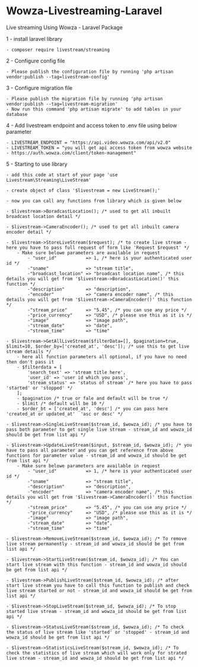 # Wowza-Livestreaming-Laravel

Live streaming Using Wowza - Laravel Package

1 - install laravel library

    - composer require livestream/streaming

2 - Configure config file

    - Please publish the configuration file by running 'php artisan vendor:publish --tag=livestream-config'

3 - Configure migration file

    - Please publish the migration file by running 'php artisan vendor:publish --tag=livestream-migration'
    - Now run this command 'php artisan migrate' to add tables in your database

4 - Add livestream endpoint and access token to .env file using below parameter

    - LIVESTREAM_ENDPOINT = "https://api.video.wowza.com/api/v2.0"
    - LIVESTREAM_TOKEN = "you will get api access token from wowza website - https://auth.wowza.com/client/token-management"

5 - Starting to use library

    - add this code at start of your page 'use Livestream\Streaming\LiveStream'

    - create object of class '$livestream = new LiveStream();'

    - now you can call any functions from library which is given below

    - $livestream->BoradcastLocation(); /* used to get all inbuilt broadcast location detail */

    - $livestream->CameraEncoder(); /* used to get all inbuilt camera encoder detail */

    - $livestream->StoreLiveStream($request); /* to create live stream - here you have to pass full request of form like 'Request $request' */
        - Make sure belowe parameters are available in request
            - "user_id"           => 1, /* here is your authenticated user id */
            -"sname"              => "stream title",
            -"broadcast_location" => "broadcast location name", /* this details you will get from '$livestream->BoradcastLocation()' this function */
            -"description"        => "description",
            -"encoder"            => "camera encoder name", /* this details you will get from '$livestream->CameraEncoder()' this function */
            -"stream_price"       => "5.45", /* you can use any price */
            -"price_currency"     => "USD", /* please use this as it is */
            -"image"              => "image path",
            -"stream_date"        => "date",
            -"stream_time"        => "time"

    - $livestream->GetAllLiveStream($filterData=[], $pagination=true, $limit=10, $order_by=['created_at', 'desc']); /* use this to get live stream details */
        - here all function parameters all optional, if you have no need then don't pass it
        - $filterdata = [
            'search_text' => 'stream title here',
            'user_id' => 'user id which you pass',
            'stream_status' => 'status of stream' /* here you have to pass 'started' or 'stopped' */
        ];
        - $pagination /* true or fale and default will be true */
        - $limit /* default will be 10 */
        - $order_bt = ['created_at', 'desc'] /* you can pass here 'created_at or updated_at'  'asc or desc' */

    - $livestream->SingleLiveStream($stream_id, $wowza_id); /* you have to pass both parameter to get single live stream - stream_id and wowza_id should be get from list api */

    - $livestream->UpdateLiveStream($input, $stream_id, $wowza_id); /* you have to pass all parameter and you can get reference from above functions for parameter value - stream_id and wowza_id should be get from list api */
        - Make sure belowe parameters are available in request
            - "user_id"           => 1, /* here is your authenticated user id */
            -"sname"              => "stream title",
            -"description"        => "description",
            -"encoder"            => "camera encoder name", /* this details you will get from '$livestream->CameraEncoder()' this function */
            -"stream_price"       => "5.45", /* you can use any price */
            -"price_currency"     => "USD", /* please use this as it is */
            -"image"              => "image path",
            -"stream_date"        => "date",
            -"stream_time"        => "time"

    - $livestream->RemoveLiveStream($stream_id, $wowza_id); /* To remove live stream permanently - stream_id and wowza_id should be get from list api */

    - $livestream->StartLiveStream($stream_id, $wowza_id); /* You can start live stream with this function - stream_id and wowza_id should be get from list api */

    - $livestream->PublishLiveStream($stream_id, $wowza_id); /* after start live stream you have to call this function to publish and check live stream started or not - stream_id and wowza_id should be get from list api */

    - $livestream->StopLiveStream($stream_id, $wowza_id); /* To stop started live stream - stream_id and wowza_id should be get from list api */

    - $livestream->StatusLiveStream($stream_id, $wowza_id); /* To check the status of live stream like 'started' or 'stopped' - stream_id and wowza_id should be get from list api */

    - $livestream->StatisticsLiveStream($stream_id, $wowza_id); /* To check the statistics of live stream which will work only for strated live stream - stream_id and wowza_id should be get from list api */